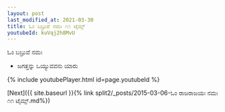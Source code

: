 ```yaml
---
layout: post
last_modified_at: 2021-03-30
title: ಓಂ ಬಬ್ರುವೆ ನಮಃ ೧೧ ಟೈಮ್ಸ್
youtubeId: kuVqj2h8MvU
---
```

 
 
 ಓಂ ಬಬ್ರುವೆ ನಮಃ  
 
 -  ಜಗತ್ತನ್ನು ಒಯ್ಯುವವನು ಯಾರು 
 
  
 
  
 
 
 
 
 
 


{% include youtubePlayer.html id=page.youtubeId %}
 
[Next]({{ site.baseurl }}{% link  split2/_posts/2015-03-06-ಓಂ ರಾಜರಾಜಯಃ ನಮಃ ೧೧ ಟೈಮ್ಸ್.md%})
 
